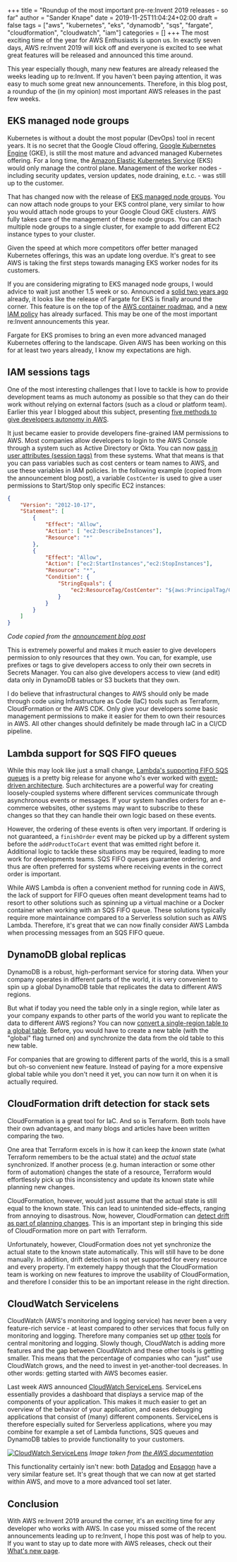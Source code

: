 +++
title = "Roundup of the most important pre-re:Invent 2019 releases - so far"
author = "Sander Knape"
date = 2019-11-25T11:04:24+02:00
draft = false
tags = ["aws", "kubernetes", "eks", "dynamodb", "sqs", "fargate", "cloudformation", "cloudwatch", "iam"]
categories = []
+++
The most exciting time of the year for AWS Enthusiasts is upon us. In exactly seven days, AWS re:Invent 2019 will kick off and everyone is excited to see what great features will be released and announced this time around. 

This year especially though, many new features are already released the weeks leading up to re:Invent. If you haven't been paying attention, it was easy to much some great new announcements. Therefore, in this blog post, a roundup of the (in my opinion) most important AWS releases in the past few weeks.

## EKS managed node groups

Kubernetes is without a doubt the most popular (DevOps) tool in recent years. It is no secret that the Google Cloud offering, [Google Kubernetes Engine](https://cloud.google.com/kubernetes-engine/) (GKE), is still the most mature and advanced managed Kubernetes offering. For a long time, the [Amazon Elastic Kubernetes Service](https://aws.amazon.com/eks/) (EKS) would only manage the control plane. Management of the worker nodes - including security updates, version updates, node draining, e.t.c. - was still up to the customer.

That has changed now with the release of [EKS managed node groups](https://aws.amazon.com/blogs/containers/eks-managed-node-groups/). You can now attach node groups to your EKS control plane, very similar to how you would attach node groups to your Google Cloud GKE clusters. AWS fully takes care of the management of these node groups. You can attach multiple node groups to a single cluster, for example to add different EC2 instance types to your cluster. 

Given the speed at which more competitors offer better managed Kubernetes offerings, this was an update long overdue. It's great to see AWS is taking the first steps towards managing EKS worker nodes for its customers.

If you are considering migrating to EKS managed node groups, I would advice to wait just another 1.5 week or so. Announced a [solid two years ago](https://aws.amazon.com/blogs/aws/aws-fargate/) already, it looks like the release of Fargate for EKS is finally around the corner. This feature is on the top of the [AWS container roadmap](https://github.com/aws/containers-roadmap/projects/1), and a [new IAM policy](https://twitter.com/__steele/status/1197746212406906880?s=19) has already surfaced. This may be one of the most important re:Invent announcements this year.

Fargate for EKS promises to bring an even more advanced managed Kubernetes offering to the landscape. Given AWS has been working on this for at least two years already, I know my expectations are high.

## IAM sessions tags

One of the most interesting challenges that I love to tackle is how to provide development teams as much autonomy as possible so that they can do their work without relying on external factors (such as a cloud or platform team). Earlier this year I blogged about this subject, presenting [five methods to give developers autonomy in AWS](https://sanderknape.com/2019/07/five-ways-enable-developer-autonomy-aws/). 

It just became easier to provide developers fine-grained IAM permissions to AWS. Most companies allow developers to login to the AWS Console through a system such as Active Directory or Okta. You can now [pass in user attributes (session tags)](https://aws.amazon.com/blogs/aws/new-for-identity-federation-use-employee-attributes-for-access-control-in-aws/) from these systems. What that means is that you can pass variables such as cost centers or team names to AWS, and use these variables in IAM policies. In the following example (copied from the announcement blog post), a variable `CostCenter` is used to give a user permissions to Start/Stop only specific EC2 instances:

```json
{
    "Version": "2012-10-17",
    "Statement": [
        {
            "Effect": "Allow",
            "Action": [ "ec2:DescribeInstances"],
            "Resource": "*"
        },
        {
            "Effect": "Allow",
            "Action": ["ec2:StartInstances","ec2:StopInstances"],
            "Resource": "*",
            "Condition": {
                "StringEquals": {
                    "ec2:ResourceTag/CostCenter": "${aws:PrincipalTag/CostCenter}"
                }
            }
        }
    ]
}
```
*Code copied from the [announcement blog post](https://aws.amazon.com/blogs/aws/new-for-identity-federation-use-employee-attributes-for-access-control-in-aws/)*

This is extremely powerful and makes it much easier to give developers permission to only resources that they own. You can, for example, use prefixes or tags to give developers access to only their own secrets in Secrets Manager. You can also give developers access to view (and edit) data only in DynamoDB tables or S3 buckets that they own.

I do believe that infrastructural changes to AWS should only be made through code using Infrastructure as Code (IaC) tools such as Terraform, CloudFormation or the AWS CDK. Only give your developers some basic management permissions to make it easier for them to own their resources in AWS. All other changes should definitely be made through IaC in a CI/CD pipeline.

## Lambda support for SQS FIFO queues

While this may look like just a small change, [Lambda's supporting FIFO SQS queues](https://aws.amazon.com/about-aws/whats-new/2019/11/aws-lambda-supports-amazon-sqs-fifo-event-source/) is a pretty big release for anyone who's ever worked with [event-driven architecture](https://microservices.io/patterns/data/event-driven-architecture.html). Such architectures are a powerful way for creating loosely-coupled systems where different services communicate through asynchronous events or messages. If your system handles orders for an e-commerce websites, other systems may want to subscribe to these changes so that they can handle their own logic based on these events.

However, the ordering of these events is often very important. If ordering is not guaranteed, a `finishOrder` event may be picked up by a different system before the `addProductToCart` event that was emitted right before it. Additional logic to tackle these situations may be required, leading to more work for developments teams. SQS FIFO queues guarantee ordering, and thus are often preferred for systems where receiving events in the correct order is important.

While AWS Lambda is often a convenient method for running code in AWS, the lack of support for FIFO queues often meant development teams had to resort to other solutions such as spinning up a virtual machine or a Docker container when working with an SQS FIFO queue. These solutions typically require more maintainance compared to a Serverless solution such as AWS Lambda. Therefore, it's great that we can now finally consider AWS Lambda when processing messages from an SQS FIFO queue.

## DynamoDB global replicas

DynamoDB is a robust, high-performant service for storing data. When your company operates in different parts of the world, it is very convenient to spin up a global DynamoDB table that replicates the data to different AWS regions.

But what if today you need the table only in a single region, while later as your company expands to other parts of the world you want to replicate the data to different AWS regions? You can now [convert a single-region table to a global table](https://aws.amazon.com/blogs/aws/new-convert-your-single-region-amazon-dynamodb-tables-to-global-tables/). Before, you would have to create a new table (with the "global" flag turned on) and synchronize the data from the old table to this new table. 

For companies that are growing to different parts of the world, this is a small but oh-so convenient new feature. Instead of paying for a more expensive global table while you don't need it yet, you can now turn it on when it is actually required.

## CloudFormation drift detection for stack sets

CloudFormation is a great tool for IaC. And so is Terraform. Both tools have their own advantages, and many blogs and articles have been written comparing the two. 

One area that Terraform excels in is how it can keep the *known* state (what Terraform remembers to be the actual state) and the *actual* state synchronized. If another process (e.g. human interaction or some other form of automation) changes the state of a resource, Terraform would effortlessly pick up this inconsistency and update its known state while planning new changes.

CloudFormation, however, would just assume that the actual state is still equal to the known state. This can lead to unintended side-effects, ranging from annoying to disastrous. Now, however, CloudFormation can [detect drift as part of planning changes](https://aws.amazon.com/about-aws/whats-new/2019/11/cloudformation-announces-drift-detection-support-in-stackSets/). This is an important step in bringing this side of CloudFormation more on part with Terraform.

Unfortunately, however, CloudFormation does not yet synchronize the actual state to the known state automatically. This will still have to be done manually. In addition, drift detection is not yet supported for every resource and every property. I'm extemely happy though that the CloudFormation team is working on new features to improve the usability of CloudFormation, and therefore I consider this to be an important release in the right direction.

## CloudWatch Servicelens

CloudWatch (AWS's monitoring and logging service) has never been a very feature-rich service - at least compared to other services that focus fully on monitoring and logging. Therefore many companies set up [other](https://www.datadoghq.com/) [tools](https://www.splunk.com/) for central monitoring and logging. Slowly though, CloudWatch is adding more features and the gap between CloudWatch and these other tools is getting smaller. This means that the percentage of companies who can "just" use CloudWatch grows, and the need to invest in yet-another-tool decreases. In other words: getting started with AWS becomes easier.

Last week AWS announced [CloudWatch ServiceLens](https://aws.amazon.com/about-aws/whats-new/2019/11/announcing-amazon-cloudwatch-servicelens/). ServiceLens essentially provides a dashboard that displays a service map of the components of your application. This makes it much easier to get an overview of the behavior of your application, and eases debugging applications that consist of (many) different components. ServiceLens is therefore especially suited for Serverless applications, where you may combine for example a set of Lambda functions, SQS queues and DynamoDB tables to provide functionality to your customers.

[![CloudWatch ServiceLens](/images/cloudwatch_servicelens.png)](/images/cloudwatch_servicelens.png)
*Image taken from [the AWS documentation](https://docs.aws.amazon.com/AmazonCloudWatch/latest/monitoring/ServiceLens.html)*

This functionality certainly isn't new: both [Datadog](https://www.datadoghq.com/) and [Epsagon](https://epsagon.com/) have a very similar feature set. It's great though that we can now at get started within AWS, and move to a more advanced tool set later.

## Conclusion

With AWS re:Invent 2019 around the corner, it's an exciting time for any developer who works with AWS. In case you missed some of the recent announcements leading up to re:Invent, I hope this post was of help to you. If you want to stay up to date more with AWS releases, check out their [What's new page](https://aws.amazon.com/new/).